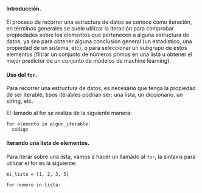 #### Introducción.

El proceso de recorrer una estructura de datos se conoce como iteración, en términos generales se suele utilizar la iteración para comprobar propiedades sobre los elementos que pertenecen a alguna estructura de datos, ya sea para obtener alguna conclusión general (un estadístico, una propiedad de un sistema, etc), o para seleccionar un subgrupo de estos elementos (filtrar un conjunto de números primos en una lista u obtener el mejor predictor de un conjunto de modelos de machine learning).

#### Uso del `for`.

Para recorrer una estructura de datos, es necesario que tenga la propiedad de ser iterable, tipos iterables podrian ser: una lista, un diccionario, un string, etc.

El llamado al for se realiza de la siguiente manera:

``` pyhton
for elemento in algun_iterable:
  código
```


#### Iterando una lista de elementos.

Para iterar sobre una lista, vamos a hacer un llamado al `for`, la sintaxis para utilizar el for es la siguiente:

``` pyhton
mi_lista = [1, 2, 3, 5]

for numero in lista:
  

```
